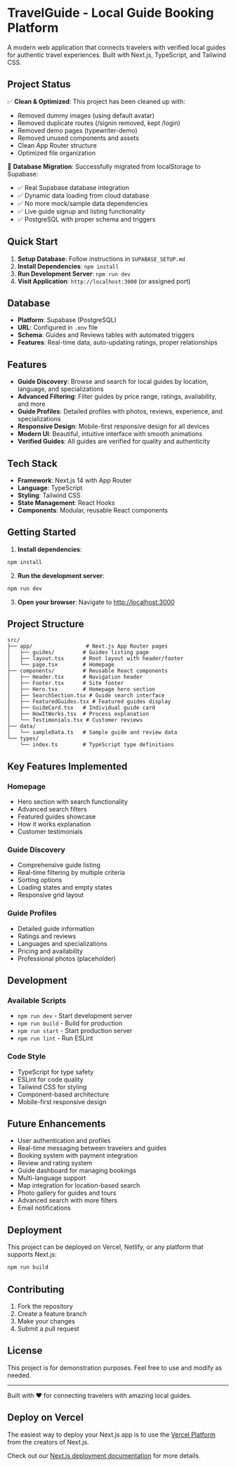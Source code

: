 # TravelGuide - Local Guide Booking Platform

A modern web application that connects travelers with verified local guides for authentic travel experiences. Built with Next.js, TypeScript, and Tailwind CSS.

## Project Status

✅ **Clean & Optimized**: This project has been cleaned up with:
- Removed dummy images (using default avatar)
- Removed duplicate routes (/signin removed, kept /login)
- Removed demo pages (typewriter-demo)
- Removed unused components and assets
- Clean App Router structure
- Optimized file organization

🔄 **Database Migration**: Successfully migrated from localStorage to Supabase:
- ✅ Real Supabase database integration
- ✅ Dynamic data loading from cloud database
- ✅ No more mock/sample data dependencies
- ✅ Live guide signup and listing functionality
- ✅ PostgreSQL with proper schema and triggers

## Quick Start

1. **Setup Database**: Follow instructions in `SUPABASE_SETUP.md`
2. **Install Dependencies**: `npm install`
3. **Run Development Server**: `npm run dev`
4. **Visit Application**: `http://localhost:3000` (or assigned port)

## Database

- **Platform**: Supabase (PostgreSQL)
- **URL**: Configured in `.env` file
- **Schema**: Guides and Reviews tables with automated triggers
- **Features**: Real-time data, auto-updating ratings, proper relationships

## Features

- **Guide Discovery**: Browse and search for local guides by location, language, and specializations
- **Advanced Filtering**: Filter guides by price range, ratings, availability, and more
- **Guide Profiles**: Detailed profiles with photos, reviews, experience, and specializations
- **Responsive Design**: Mobile-first responsive design for all devices
- **Modern UI**: Beautiful, intuitive interface with smooth animations
- **Verified Guides**: All guides are verified for quality and authenticity

## Tech Stack

- **Framework**: Next.js 14 with App Router
- **Language**: TypeScript
- **Styling**: Tailwind CSS
- **State Management**: React Hooks
- **Components**: Modular, reusable React components

## Getting Started

1. **Install dependencies**:
```bash
npm install
```

2. **Run the development server**:
```bash
npm run dev
```

3. **Open your browser**: Navigate to [http://localhost:3000](http://localhost:3000)

## Project Structure

```
src/
├── app/                 # Next.js App Router pages
│   ├── guides/         # Guides listing page
│   ├── layout.tsx      # Root layout with header/footer
│   └── page.tsx        # Homepage
├── components/         # Reusable React components
│   ├── Header.tsx      # Navigation header
│   ├── Footer.tsx      # Site footer
│   ├── Hero.tsx        # Homepage hero section
│   ├── SearchSection.tsx # Guide search interface
│   ├── FeaturedGuides.tsx # Featured guides display
│   ├── GuideCard.tsx   # Individual guide card
│   ├── HowItWorks.tsx  # Process explanation
│   └── Testimonials.tsx # Customer reviews
├── data/
│   └── sampleData.ts   # Sample guide and review data
└── types/
    └── index.ts        # TypeScript type definitions
```

## Key Features Implemented

### Homepage
- Hero section with search functionality
- Advanced search filters
- Featured guides showcase
- How it works explanation
- Customer testimonials

### Guide Discovery
- Comprehensive guide listing
- Real-time filtering by multiple criteria
- Sorting options
- Loading states and empty states
- Responsive grid layout

### Guide Profiles
- Detailed guide information
- Ratings and reviews
- Languages and specializations
- Pricing and availability
- Professional photos (placeholder)

## Development

### Available Scripts

- `npm run dev` - Start development server
- `npm run build` - Build for production
- `npm run start` - Start production server
- `npm run lint` - Run ESLint

### Code Style

- TypeScript for type safety
- ESLint for code quality
- Tailwind CSS for styling
- Component-based architecture
- Mobile-first responsive design

## Future Enhancements

- User authentication and profiles
- Real-time messaging between travelers and guides
- Booking system with payment integration
- Review and rating system
- Guide dashboard for managing bookings
- Multi-language support
- Map integration for location-based search
- Photo gallery for guides and tours
- Advanced search with more filters
- Email notifications

## Deployment

This project can be deployed on Vercel, Netlify, or any platform that supports Next.js:

```bash
npm run build
```

## Contributing

1. Fork the repository
2. Create a feature branch
3. Make your changes
4. Submit a pull request

## License

This project is for demonstration purposes. Feel free to use and modify as needed.

---

Built with ❤️ for connecting travelers with amazing local guides.

## Deploy on Vercel

The easiest way to deploy your Next.js app is to use the [Vercel Platform](https://vercel.com/new?utm_medium=default-template&filter=next.js&utm_source=create-next-app&utm_campaign=create-next-app-readme) from the creators of Next.js.

Check out our [Next.js deployment documentation](https://nextjs.org/docs/app/building-your-application/deploying) for more details.
